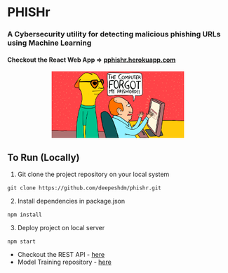 # PHISHr

### A Cybersecurity utility for detecting malicious phishing URLs using Machine Learning
#### Checkout the React Web App => [pphishr.herokuapp.com](http://pphishr.herokuapp.com/)

<div align="center">
<Img src="/src/assets/Phishing-Attacks.gif" width="60%"/>
</div>
  

## To Run (Locally)

1. Git clone the project repository on your local system
```javascipt
git clone https://github.com/deepeshdm/phishr.git
```

2. Install dependencies in package.json
```javascipt
npm install
```

3. Deploy project on local server
```javascipt
npm start
```


- Checkout the REST API - [here](https://github.com/deepeshdm/Phishr-API) 
- Model Training repository - [here](https://github.com/deepeshdm/Phishing-Attack-Domain-Detection)






